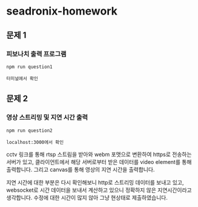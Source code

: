 # seadronix-homework

## 문제 1
### 피보나치 출력 프로그램

```
npm run question1

터미널에서 확인
```


## 문제 2
### 영상 스트리밍 및 지연 시간 출력
```
npm run question2

localhost:3000에서 확인
```
cctv 링크를 통해 rtsp 스트림을 받아와 webm 포맷으로 변환하여 https로 전송하는 서버가 있고,
클라이언트에서 해당 서버로부터 받은 데이터를 video element를 통해 출력합니다. 
그리고 canvas를 통해 영상의 지연 시간을 출력합니다. 

지연 시간에 대한 부분은 다시 확인해보니 http로 스트리밍 데이터를 보내고 있고,
websocket로 시간 데이터을 보내서 계산하고 있으니 정확하지 않은 지연시간이라고 생각합니다. 
수정에 대한 시간이 많지 않아 그냥 현상태로 제출하였습니다.
